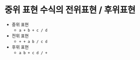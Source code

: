 # 중위 표현 수식의 전위표현 / 후위표현

-   중위 표현
    -   `a + b + c / d`
-   전위 표현
    -   `+ + a b / c d`
-   후위 표현
    -   `a b + c d / +`
